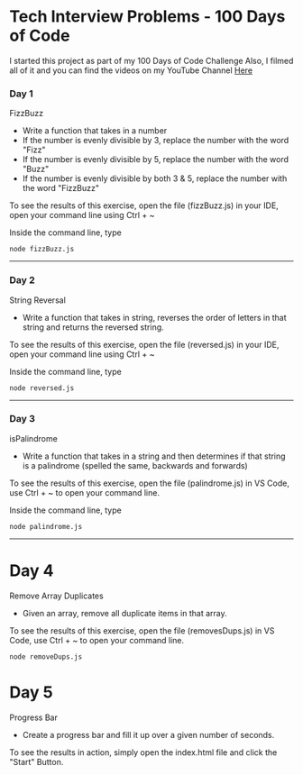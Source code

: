 # Tech Interview Problems - 100 Days of Code

I started this project as part of my 100 Days of Code Challenge
Also, I filmed all of it and you can find the videos on my YouTube Channel
[Here](https://www.youtube.com/channel/UChXD_e4GZavdnLyzNgSMeyA)

### Day 1

FizzBuzz

- Write a function that takes in a number
- If the number is evenly divisible by 3, replace the number with the word "Fizz"
- If the number is evenly divisible by 5, replace the number with the word "Buzz"
- If the number is evenly divisible by both 3 & 5, replace the number with the word "FizzBuzz"

To see the results of this exercise, open the file (fizzBuzz.js) in your IDE,
open your command line using Ctrl + ~

Inside the command line, type

```
node fizzBuzz.js
```

---

### Day 2

String Reversal

- Write a function that takes in string, reverses the order of letters in that string and returns the reversed string.

To see the results of this exercise, open the file (reversed.js) in your IDE,
open your command line using Ctrl + ~

Inside the command line, type

```
node reversed.js
```

---

### Day 3

isPalindrome

- Write a function that takes in a string and then determines if that string is a palindrome (spelled the same, backwards and forwards)

To see the results of this exercise, open the file (palindrome.js) in VS Code, use Ctrl + ~ to open your command line.

Inside the command line, type

```
node palindrome.js
```

---

# Day 4

Remove Array Duplicates

- Given an array, remove all duplicate items in that array.

To see the results of this exercise, open the file (removesDups.js) in VS Code, use Ctrl + ~ to open your command line.

```
node removeDups.js
```

# Day 5

Progress Bar

- Create a progress bar and fill it up over a given number of seconds.

To see the results in action, simply open the index.html file and click the "Start" Button.
